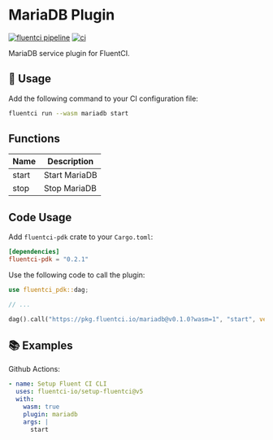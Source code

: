 # MariaDB Plugin

[![fluentci pipeline](https://shield.fluentci.io/x/mariadb)](https://pkg.fluentci.io/mariadb)
[![ci](https://github.com/fluentci-io/services/actions/workflows/mariadb.yml/badge.svg)](https://github.com/fluentci-io/services/actions/workflows/mariadb.yml)

MariaDB service plugin for FluentCI.

## 🚀 Usage

Add the following command to your CI configuration file:

```bash
fluentci run --wasm mariadb start
```

## Functions

| Name   | Description                                  |
| ------ | -------------------------------------------- |
| start  | Start MariaDB                                |
| stop   | Stop MariaDB                                 |

## Code Usage

Add `fluentci-pdk` crate to your `Cargo.toml`:

```toml
[dependencies]
fluentci-pdk = "0.2.1"
```

Use the following code to call the plugin:

```rust
use fluentci_pdk::dag;

// ...

dag().call("https://pkg.fluentci.io/mariadb@v0.1.0?wasm=1", "start", vec![])?;
```

## 📚 Examples

Github Actions:

```yaml
- name: Setup Fluent CI CLI
  uses: fluentci-io/setup-fluentci@v5
  with:
    wasm: true
    plugin: mariadb
    args: |
      start
```
